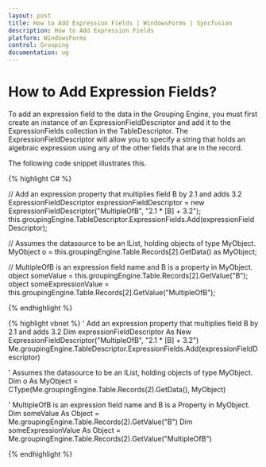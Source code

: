 ```yaml
---
layout: post
title: How to Add Expression Fields | WindowsForms | Syncfusion
description: How to Add Expression Fields
platform: WindowsForms
control: Grouping
documentation: ug
---
```



# How to Add Expression Fields?
To add an expression field to the data in the Grouping Engine, you must first create an instance of an ExpressionFieldDescriptor and add it to the ExpressionFields collection in the TableDescriptor. The ExpressionFieldDescriptor will allow you to specify a string that holds an algebraic expression using any of the other fields that are in the record.

The following code snippet illustrates this.

{% highlight C# %}

 
// Add an expression property that multiplies field B by 2.1 and adds 3.2
ExpressionFieldDescriptor expressionFieldDescriptor = new ExpressionFieldDescriptor("MultipleOfB", "2.1 * [B] + 3.2");
this.groupingEngine.TableDescriptor.ExpressionFields.Add(expressionFieldDescriptor);
 
// Assumes the datasource to be an IList, holding objects of type MyObject.
MyObject o = this.groupingEngine.Table.Records[2].GetData() as MyObject;
       
// MultipleOfB is an expression field name and B is a property in MyObject.
object someValue = this.groupingEngine.Table.Records[2].GetValue("B");
object someExpressionValue = this.groupingEngine.Table.Records[2].GetValue("MultipleOfB");

{% endhighlight %}



   

 {% highlight vbnet %}
' Add an expression property that multiplies field B by 2.1 and adds 3.2
Dim expressionFieldDescriptor As New ExpressionFieldDescriptor("MultipleOfB", "2.1 * [B] + 3.2")
Me.groupingEngine.TableDescriptor.ExpressionFields.Add(expressionFieldDescriptor)
 
' Assumes the datasource to be an IList, holding objects of type MyObject.
Dim o As MyObject = CType(Me.groupingEngine.Table.Records(2).GetData(), MyObject)
 
' MultipleOfB is an expression field name and B is a Property in MyObject.
Dim someValue As Object = Me.groupingEngine.Table.Records(2).GetValue("B")
Dim someExpressionValue As Object = Me.groupingEngine.Table.Records(2).GetValue("MultipleOfB")

{% endhighlight %}
